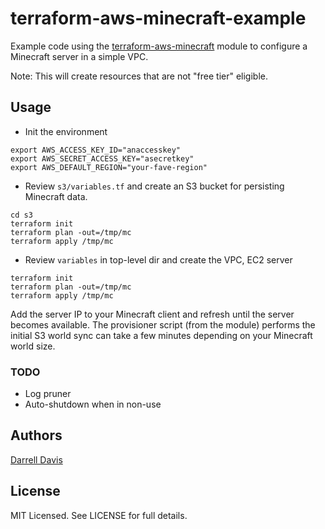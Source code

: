 # terraform-aws-minecraft-example

Example code using the [terraform-aws-minecraft](https://github.com/darrelldavis/terraform-aws-minecraft) module to configure a Minecraft server in a simple VPC.

Note: This will create resources that are not "free tier" eligible. 

## Usage

* Init the environment

```
export AWS_ACCESS_KEY_ID="anaccesskey"
export AWS_SECRET_ACCESS_KEY="asecretkey"
export AWS_DEFAULT_REGION="your-fave-region"
```

* Review `s3/variables.tf` and create an S3 bucket for persisting Minecraft data.


```
cd s3
terraform init
terraform plan -out=/tmp/mc
terraform apply /tmp/mc
```

* Review `variables` in top-level dir and create the VPC, EC2 server

```
terraform init
terraform plan -out=/tmp/mc
terraform apply /tmp/mc
```

Add the server IP to your Minecraft client and refresh until the server becomes available. The provisioner script (from the module) performs the initial S3 world sync can take a few minutes depending on your Minecraft world size.

### TODO

* Log pruner
* Auto-shutdown when in non-use

## Authors

[Darrell Davis](https://github.com/darrelldavis)

## License
MIT Licensed. See LICENSE for full details.

